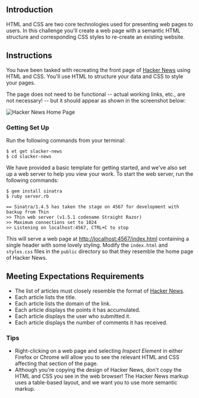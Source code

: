 ## Introduction

HTML and CSS are two core technologies used for presenting web pages to users. In this challenge you'll create a web page with a semantic HTML structure and corresponding CSS styles to re-create an existing website.

## Instructions

You have been tasked with recreating the front page of [Hacker News][hacker-news] using HTML and CSS. You'll use HTML to structure your data and CSS to style your pages.

The page does not need to be functional -- actual working links, etc., are not necessary! -- but it should appear as shown in the screenshot below:

![Hacker News Home Page][home-page]

### Getting Set Up

Run the following commands from your terminal:

```no-highlight
$ et get slacker-news
$ cd slacker-news
```

We have provided a basic template for getting started, and we've also set up a web server to help you view your work. To start the web server, run the following commands:

```no-highlight
$ gem install sinatra
$ ruby server.rb

== Sinatra/1.4.5 has taken the stage on 4567 for development with backup from Thin
>> Thin web server (v1.5.1 codename Straight Razor)
>> Maximum connections set to 1024
>> Listening on localhost:4567, CTRL+C to stop
```

This will serve a web page at [http://localhost:4567/index.html](http://localhost:4567/index.html) containing a single header with some lovely styling. Modify the `index.html` and `styles.css` files in the `public` directory so that they resemble the home page of Hacker News.

## Meeting Expectations Requirements

* The list of articles must closely resemble the format of [Hacker News][hacker-news].
* Each article lists the title.
* Each article lists the domain of the link.
* Each article displays the points it has accumulated.
* Each article displays the user who submitted it.
* Each article displays the number of comments it has received.

### Tips

* Right-clicking on a web page and selecting _Inspect Element_ in either Firefox or Chrome will allow you to see the relevant HTML and CSS affecting that section of the page.
* Although you're copying the design of Hacker News, don't copy the HTML and CSS you see in the web browser! The Hacker News markup uses a table-based layout, and we want you to use more semantic markup.

[hacker-news]: https://news.ycombinator.com/
[home-page]: https://s3.amazonaws.com/hal-assets.launchacademy.com/slacker-news/hacker-news-homepage.png
